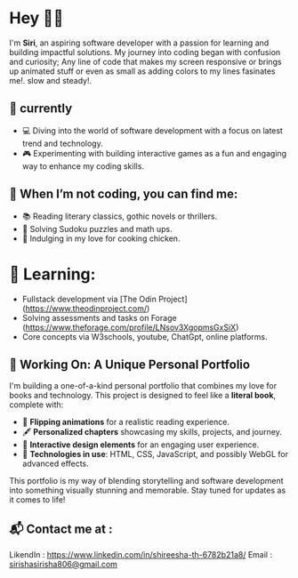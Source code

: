 # Hey 🧙‍♀️
I'm **Siri**, an aspiring software developer with a passion for learning and building impactful solutions. My journey into coding began with confusion and curiosity; Any line of code that makes my screen responsive or brings up animated stuff or even as small as adding colors to my lines fasinates me!. 
slow and steady!. 

## 🌟 currently 

- 💻 Diving into the world of software development with a focus on latest trend and technology.  
- 🎮 Experimenting with building interactive games as a fun and engaging way to enhance my coding skills.

## 🌟 When I’m not coding, you can find me:  
- 📚 Reading literary classics, gothic novels or thrillers. 
- 🧩 Solving Sudoku puzzles and math ups.  
- 🍗 Indulging in my love for cooking chicken.

# 🌟 Learning: 
- Fullstack development via [The Odin Project] (https://www.theodinproject.com/)
- Solving assessments and tasks on Forage (https://www.theforage.com/profile/LNsov3XgopmsGxSiX)
- Core concepts via W3schools, youtube, ChatGpt, online platforms.

## 📖 Working On: A Unique Personal Portfolio

I'm building a one-of-a-kind personal portfolio that combines my love for books and technology. This project is designed to feel like a **literal book**, complete with:  
- 📜 **Flipping animations** for a realistic reading experience.  
- 🖋️ **Personalized chapters** showcasing my skills, projects, and journey.  
- 🎨 **Interactive design elements** for an engaging user experience.  
- 💾 **Technologies in use**: HTML, CSS, JavaScript, and possibly WebGL for advanced effects.  

This portfolio is my way of blending storytelling and software development into something visually stunning and memorable. Stay tuned for updates as it comes to life!

## 📬 Contact me at :

LikendIn : https://www.linkedin.com/in/shireesha-th-6782b21a8/ 
Email : sirishasirisha806@gmail.com
  
